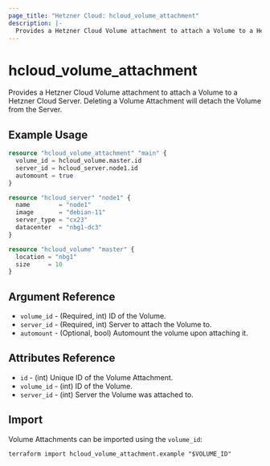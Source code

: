 ```yaml
---
page_title: "Hetzner Cloud: hcloud_volume_attachment"
description: |-
  Provides a Hetzner Cloud Volume attachment to attach a Volume to a Hetzner Cloud Server.
---
```


# hcloud_volume_attachment

Provides a Hetzner Cloud Volume attachment to attach a Volume to a Hetzner Cloud Server. Deleting a Volume Attachment will detach the Volume from the Server.

## Example Usage

```terraform
resource "hcloud_volume_attachment" "main" {
  volume_id = hcloud_volume.master.id
  server_id = hcloud_server.node1.id
  automount = true
}

resource "hcloud_server" "node1" {
  name        = "node1"
  image       = "debian-11"
  server_type = "cx23"
  datacenter  = "nbg1-dc3"
}

resource "hcloud_volume" "master" {
  location = "nbg1"
  size     = 10
}
```

## Argument Reference

- `volume_id` - (Required, int) ID of the Volume.
- `server_id` - (Required, int) Server to attach the Volume to.
- `automount` - (Optional, bool) Automount the volume upon attaching it.

## Attributes Reference

- `id` - (int) Unique ID of the Volume Attachment.
- `volume_id` - (int) ID of the Volume.
- `server_id` - (int) Server the Volume was attached to.

## Import

Volume Attachments can be imported using the `volume_id`:

```shell
terraform import hcloud_volume_attachment.example "$VOLUME_ID"
```
